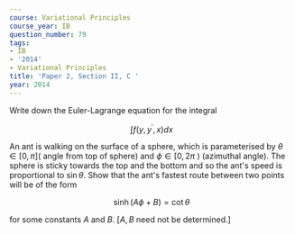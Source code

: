 ```yaml
---
course: Variational Principles
course_year: IB
question_number: 79
tags:
- IB
- '2014'
- Variational Principles
title: 'Paper 2, Section II, C '
year: 2014
---
```




Write down the Euler-Lagrange equation for the integral

$$\int f\left(y, y^{\prime}, x\right) d x$$

An ant is walking on the surface of a sphere, which is parameterised by $\theta \in[0, \pi]($ angle from top of sphere) and $\phi \in[0,2 \pi$ ) (azimuthal angle). The sphere is sticky towards the top and the bottom and so the ant's speed is proportional to $\sin \theta$. Show that the ant's fastest route between two points will be of the form

$$\sinh (A \phi+B)=\cot \theta$$

for some constants $A$ and $B$. $[A, B$ need not be determined.]
